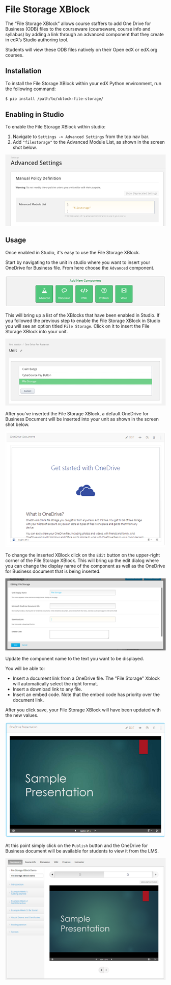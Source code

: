File Storage XBlock
===================

The “File Storage XBlock” allows course staffers to add One Drive for Business (ODB) files to the courseware (courseware, course info and syllabus) by adding a link through an advanced component that they create in edX’s Studio authoring tool.

Students will view these ODB files natively on their Open edX or edX.org courses. 

Installation
------------
To install the File Storage XBlock within your edX Python environment, run the following command:

```bash
$ pip install /path/to/xblock-file-storage/
```

Enabling in Studio
------------------

To enable the File Storage XBlock within studio:

1. Navigate to `Settings -> Advanced Settings` from the top nav bar.
2. Add `"filestorage"` to the Advanced Module List, as shown in the screen shot below.

![Advanced Module List](docs/img/advanced.png)

Usage
-----
Once enabled in Studio, it's easy to use the File Storage XBlock.

Start by navigating to the unit in studio where you want to insert your OneDrive for Business file. From here choose the `Advanced` component.

![Studio Component List](docs/img/component_list.png)

This will bring up a list of the XBlocks that have been enabled in Studio. If you followed the previous step to enable the File Storage XBlock in Studio you will see an option titled `File Storage`. Click on it to insert the File Storage XBlock into your unit.

![Studio Advanced Component Selection](docs/img/unit2.png)

After you've inserted the File Storage XBlock, a default OneDrive for Business Document will be inserted into your unit as shown in the screen shot below.

![Studio Initial File Storage XBlock Insertion](docs/img/xblock_insert.png)

To change the inserted XBlock click on the `Edit` button on the upper-right corner of the File Storage XBlock. This will bring up the edit dialog where you can change the display name of the component as well as the OneDrive for Business document that is being inserted.

![Edit inserted OneDrive for Business document](docs/img/editme.png)

Update the component name to the text you want to be displayed.

You will be able to:

- Insert a document link from a OneDrive file. The "File Storage" Xblock will automatically select the right format.
- Insert a download link to any file. 
- Insert an embed code. Note that the embed code has priority over the document link.

After you click save, your File Storage XBlock will have been updated with the new values.

![Updated studio view](docs/img/xblock_studio_insert.png)

At this point simply click on the `Publish` button and the OneDrive for Business document will be available for students to view it from the LMS.

![Published File Storage XBlock in LMS](docs/img/student_view.png)
